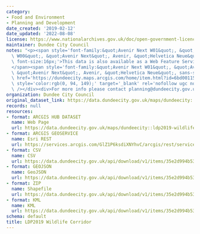 ```yaml
---
category:
- Food and Environment
- Planning and Development
date_created: '2019-02-12'
date_updated: '2022-08-08'
license: https://www.nationalarchives.gov.uk/doc/open-government-licence/version/3/
maintainer: Dundee City Council
notes: "<p><span style='font-family:&quot;Avenir Next W01&quot;, &quot;Avenir Next\
  \ W00&quot;, &quot;Avenir Next&quot;, Avenir, &quot;Helvetica Neue&quot;, sans-serif;\
  \ font-size:16px;'>This data is also available as a Web Feature Service (WFS) at\_\
  </span><span style='font-family:&quot;Avenir Next W01&quot;, &quot;Avenir Next W00&quot;,\
  \ &quot;Avenir Next&quot;, Avenir, &quot;Helvetica Neue&quot;, sans-serif; font-size:16px;'><a\
  \ href='https://dundeecity.maps.arcgis.com/home/item.html?id=6bd0011538594e8e9f422d24b22d7f8c#overview'\
  \ style='color:rgb(0, 94, 149);' target='_blank' rel='nofollow ugc noopener noreferrer'>https://dundeecity.maps.arcgis.com/home/item.html?id=6bd0011538594e8e9f422d24b22d7f8c#overview</a></span><div><br\
  \ /></div><div>For more info please contact planning@dundeecity.gov.uk</div></p>"
organization: Dundee City Council
original_dataset_link: https://data.dundeecity.gov.uk/maps/dundeecity::ldp2019-wildlife-corridor
records: null
resources:
- format: ARCGIS HUB DATASET
  name: Web Page
  url: https://data.dundeecity.gov.uk/maps/dundeecity::ldp2019-wildlife-corridor
- format: ARCGIS GEOSERVICE
  name: Esri REST
  url: https://services.arcgis.com/GlZ1P6ksdiXNYhvC/arcgis/rest/services/LDP2019_WFL1/FeatureServer/6
- format: CSV
  name: CSV
  url: https://data.dundeecity.gov.uk/api/download/v1/items/35e2d994b53f42b990e4000f0f71c0f7/csv?layers=6
- format: GEOJSON
  name: GeoJSON
  url: https://data.dundeecity.gov.uk/api/download/v1/items/35e2d994b53f42b990e4000f0f71c0f7/geojson?layers=6
- format: ZIP
  name: Shapefile
  url: https://data.dundeecity.gov.uk/api/download/v1/items/35e2d994b53f42b990e4000f0f71c0f7/shapefile?layers=6
- format: KML
  name: KML
  url: https://data.dundeecity.gov.uk/api/download/v1/items/35e2d994b53f42b990e4000f0f71c0f7/kml?layers=6
schema: default
title: LDP2019 Wildlife Corridor
---
```


